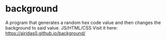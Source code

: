 # background
A program that generates a random hex code value and then changes the background to said value. JS/HTML/CSS
Visit it here: https://airidas0.github.io/background/
